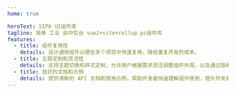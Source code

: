 ```yaml
---
home: true

heroText: SIPA UI组件库
tagline: 简单 工业 前中后台 vue2+vite+rollup pc组件库
features:
  - title: 组件复用性
    details: 设计通用组件以便在多个项目中快速复用，降低重复开发的成本。
  - title: 主题定制和灵活性
    details: 支持主题切换和样式定制，允许用户根据需求灵活调整组件外观，以及通过插槽传入自定义内容。
  - title: 良好的文档和示例
    details: 提供清晰的 API 文档和使用示例，帮助开发者快速理解组件使用，提升开发效率和用户体验。
---
```

